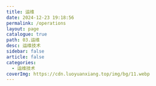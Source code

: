 ```yaml
---
title: 运维
date: 2024-12-23 19:18:56
permalink: /operations
layout: page
catalogue: true
path: 03.运维
desc: 运维技术
sidebar: false
article: false
categories:
  - 运维技术
coverImg: https://cdn.luoyuanxiang.top/img/bg/11.webp
---
```

